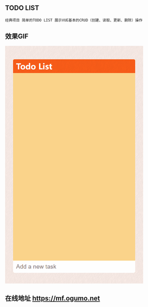 ## TODO LIST
    经典项目 简单的TODO LIST 展示VUE基本的CRUD（创建、读取、更新、删除）操作


## 效果GIF
![效果展示](https://github.com/bojaka2004/todo_list/blob/main/images/%E6%BC%94%E7%A4%BA%E5%8A%A8%E7%94%BB.gif)


## 在线地址 https://mf.ogumo.net